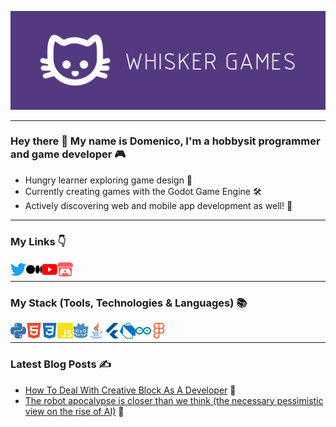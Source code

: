 ![Header](/images/Banner3.png)

---

### Hey there 👋 My name is Domenico, I'm a hobbysit programmer and game developer 🎮

- Hungry learner exploring game design 📖
- Currently creating games with the Godot Game Engine 🛠️
- Actively discovering web and mobile app development as well! 📱

---

### My Links 👇
<a href="https://twitter.com/Whisker_Games_"> <img align="left" src="images/twitter.svg" alt="Twitter" width="25px"> </a>
<a href="https://medium.com/@domenicolabaki"> <img align="left" src="images/medium.svg" alt="Medium" width="25px"> </a>
<a href="https://www.youtube.com/channel/UC0Kb2bI70iaPujpSFz8SOQw"> <img align="left" src="images/youtube.svg" alt="YouTube" width="25px"> </a>
<a href="https://domenico-labaki.itch.io/"> <img align="left" src="images/itchdotio.svg" alt="Itch" width="25px"> </a>
<br>

---

### My Stack (Tools, Technologies & Languages) 📚
<img align="left" src="images/python.svg" alt="Python" width="25px">
<img align="left" src="images/html5.svg" alt="HTML" width="25px">
<img align="left" src="images/css3.svg" alt="CSS" width="25px">
<img align="left" src="images/javascript.svg" alt="JavaScript" width="25px">
<img align="left" src="images/godotengine.svg" alt="Godot Engine" width="25px">
<img align="left" src="images/java.svg" alt="Java" width="25px">
<img align="left" src="images/flutter.svg" alt="Flutter" width="25px">
<img align="left" src="images/dart.svg" alt="Dart" width="25px">
<img align="left" src="images/arduino.svg" alt="Arduino" width="25px">
<img align="left" src="images/figma.svg" alt="Figma" width="25px">
<br>

---

### Latest Blog Posts ✍️
- [How To Deal With Creative Block As A Developer](https://hashnode.com/post/how-to-deal-with-creative-block-as-a-developer-ckyyy6cqy030r8es1d2nf8ah0) 🧠
- [The robot apocalypse is closer than we think (the necessary pessimistic view on the rise of AI)](https://medium.com/@domenicolabaki/the-robot-apocalypse-is-closer-than-we-think-f90cfd5e6c39) 🤖

